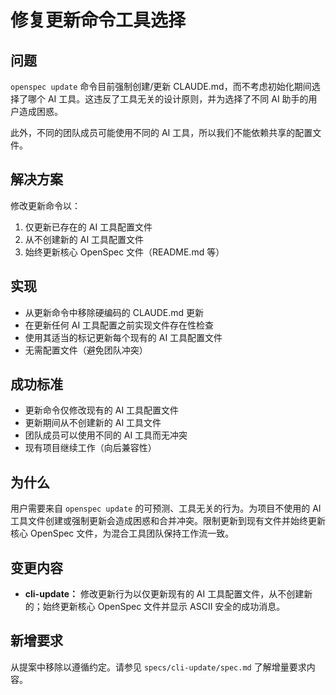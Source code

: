 # 修复更新命令工具选择

## 问题

`openspec update` 命令目前强制创建/更新 CLAUDE.md，而不考虑初始化期间选择了哪个 AI 工具。这违反了工具无关的设计原则，并为选择了不同 AI 助手的用户造成困惑。

此外，不同的团队成员可能使用不同的 AI 工具，所以我们不能依赖共享的配置文件。

## 解决方案

修改更新命令以：
1. 仅更新已存在的 AI 工具配置文件
2. 从不创建新的 AI 工具配置文件
3. 始终更新核心 OpenSpec 文件（README.md 等）

## 实现

- 从更新命令中移除硬编码的 CLAUDE.md 更新
- 在更新任何 AI 工具配置之前实现文件存在性检查
- 使用其适当的标记更新每个现有的 AI 工具配置文件
- 无需配置文件（避免团队冲突）

## 成功标准

- 更新命令仅修改现有的 AI 工具配置文件
- 更新期间从不创建新的 AI 工具文件
- 团队成员可以使用不同的 AI 工具而无冲突
- 现有项目继续工作（向后兼容性）

## 为什么

用户需要来自 `openspec update` 的可预测、工具无关的行为。为项目不使用的 AI 工具文件创建或强制更新会造成困惑和合并冲突。限制更新到现有文件并始终更新核心 OpenSpec 文件，为混合工具团队保持工作流一致。

## 变更内容

- **cli-update：** 修改更新行为以仅更新现有的 AI 工具配置文件，从不创建新的；始终更新核心 OpenSpec 文件并显示 ASCII 安全的成功消息。

## 新增要求

从提案中移除以遵循约定。请参见 `specs/cli-update/spec.md` 了解增量要求内容。